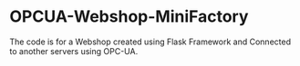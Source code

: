 # OPCUA-Webshop-MiniFactory
The code is for a Webshop created using Flask Framework and Connected to another servers using OPC-UA.
